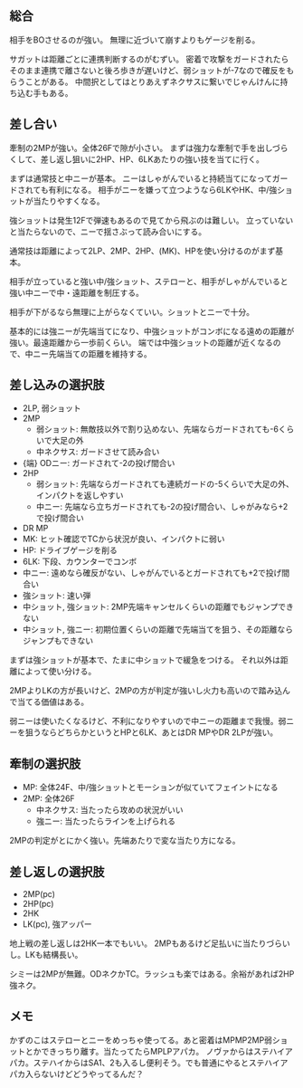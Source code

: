 ## 総合

相手をBOさせるのが強い。
無理に近づいて崩すよりもゲージを削る。

サガットは距離ごとに連携判断するのがむずい。
密着で攻撃をガードされたらそのまま連携で離さないと後ろ歩きが遅いけど、弱ショットが-7なので確反をもらうことがある。
中間択としてはとりあえずネクサスに繋いでじゃんけんに持ち込む手もある。

## 差し合い

牽制の2MPが強い。全体26Fで隙が小さい。
まずは強力な牽制で手を出しづらくして、差し返し狙いに2HP、HP、6LKあたりの強い技を当てに行く。

まずは通常技と中ニーが基本。
ニーはしゃがんでいると持続当てになってガードされても有利になる。
相手がニーを嫌って立つようなら6LKやHK、中/強ショットが当たりやすくなる。

強ショットは発生12Fで弾速もあるので見てから飛ぶのは難しい。
立っていないと当たらないので、ニーで揺さぶって読み合いにする。

通常技は距離によって2LP、2MP、2HP、(MK)、HPを使い分けるのがまず基本。

相手が立っていると強い中/強ショット、ステローと、相手がしゃがんでいると強い中ニーで中・遠距離を制圧する。

相手が下がるなら無理に上がらなくていい。ショットとニーで十分。

基本的には強ニーが先端当てになり、中強ショットがコンボになる遠めの距離が強い。最遠距離から一歩前くらい。
端では中強ショットの距離が近くなるので、中ニー先端当ての距離を維持する。

## 差し込みの選択肢

- 2LP, 弱ショット
- 2MP
  - 弱ショット: 無敵技以外で割り込めない、先端ならガードされても-6くらいで大足の外
  - 中ネクサス: ガードさせて読み合い
- {端} ODニー: ガードされて-2の投げ間合い
- 2HP
  - 弱ショット: 先端ならガードされても連続ガードの-5くらいで大足の外、インパクトを返しやすい
  - 中ニー: 先端なら立ちガードされても-2の投げ間合い、しゃがみなら+2で投げ間合い
- DR MP
- MK: ヒット確認でTCから状況が良い、インパクトに弱い
- HP: ドライブゲージを削る
- 6LK: 下段、カウンターでコンボ
- 中ニー: 遠めなら確反がない、しゃがんでいるとガードされても+2で投げ間合い
- 強ショット: 速い弾
- 中ショット, 強ショット: 2MP先端キャンセルくらいの距離でもジャンプできない
- 中ショット, 強ニー: 初期位置くらいの距離で先端当てを狙う、その距離ならジャンプもできない

まずは強ショットが基本で、たまに中ショットで緩急をつける。
それ以外は距離によって使い分ける。

2MPよりLKの方が長いけど、2MPの方が判定が強いし火力も高いので踏み込んで当てる価値はある。

弱ニーは使いたくなるけど、不利になりやすいので中ニーの距離まで我慢。弱ニーを狙うならどちらかというとHPと6LK、あとはDR MPやDR 2LPが強い。

## 牽制の選択肢

- MP: 全体24F、中/強ショットとモーションが似ていてフェイントになる
- 2MP: 全体26F
  - 中ネクサス: 当たったら攻めの状況がいい
  - 強ニー: 当たったらラインを上げられる

2MPの判定がとにかく強い。先端あたりで変な当たり方になる。

## 差し返しの選択肢

- 2MP(pc)
- 2HP(pc)
- 2HK
- LK(pc), 強アッパー

地上戦の差し返しは2HK一本でもいい。
2MPもあるけど足払いに当たりづらいし。LKも結構長い。

シミーは2MPが無難。ODネクかTC。ラッシュも楽ではある。余裕があれば2HP強ネク。

## メモ

かずのこはステローとニーをめっちゃ使ってる。あと密着はMPMP2MP弱ショットとかできっちり離す。当たってたらMPLPアパカ。
ノヴァからはステハイアパカ。ステハイからはSA1、2も入るし便利そう。でも普通にやるとステハイアパカ入らないけどどうやってるんだ？
